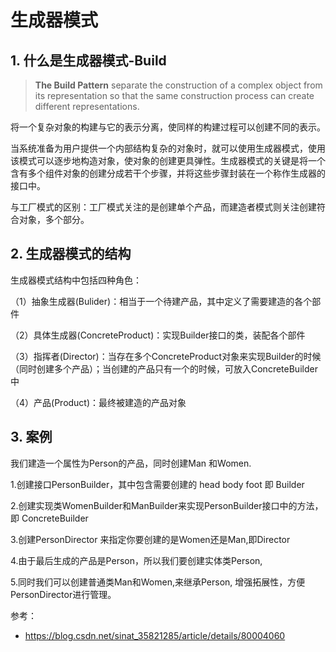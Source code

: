 

# 生成器模式

## 1. 什么是生成器模式-Build

> **The Build Pattern** separate the construction of a complex object from its representation so that the same construction process can create different representations.

将一个复杂对象的构建与它的表示分离，使同样的构建过程可以创建不同的表示。

当系统准备为用户提供一个内部结构复杂的对象时，就可以使用生成器模式，使用该模式可以逐步地构造对象，使对象的创建更具弹性。生成器模式的关键是将一个含有多个组件对象的创建分成若干个步骤，并将这些步骤封装在一个称作生成器的接口中。

与工厂模式的区别：工厂模式关注的是创建单个产品，而建造者模式则关注创建符合对象，多个部分。

## 2. 生成器模式的结构

生成器模式结构中包括四种角色：

（1）抽象生成器(Bulider)：相当于一个待建产品，其中定义了需要建造的各个部件

（2）具体生成器(ConcreteProduct)：实现Builder接口的类，装配各个部件

（3）指挥者(Director)：当存在多个ConcreteProduct对象来实现Builder的时候（同时创建多个产品）；当创建的产品只有一个的时候，可放入ConcreteBuilder中

（4）产品(Product)：最终被建造的产品对象

## 3. 案例

我们建造一个属性为Person的产品，同时创建Man 和Women.

1.创建接口PersonBuilder，其中包含需要创建的 head body foot   即  Builder

2.创建实现类WomenBuilder和ManBuilder来实现PersonBuilder接口中的方法，即 ConcreteBuilder

3.创建PersonDirector 来指定你要创建的是Women还是Man,即Director

4.由于最后生成的产品是Person，所以我们要创建实体类Person,

5.同时我们可以创建普通类Man和Women,来继承Person, 增强拓展性，方便PersonDirector进行管理。














参考：

* https://blog.csdn.net/sinat_35821285/article/details/80004060
